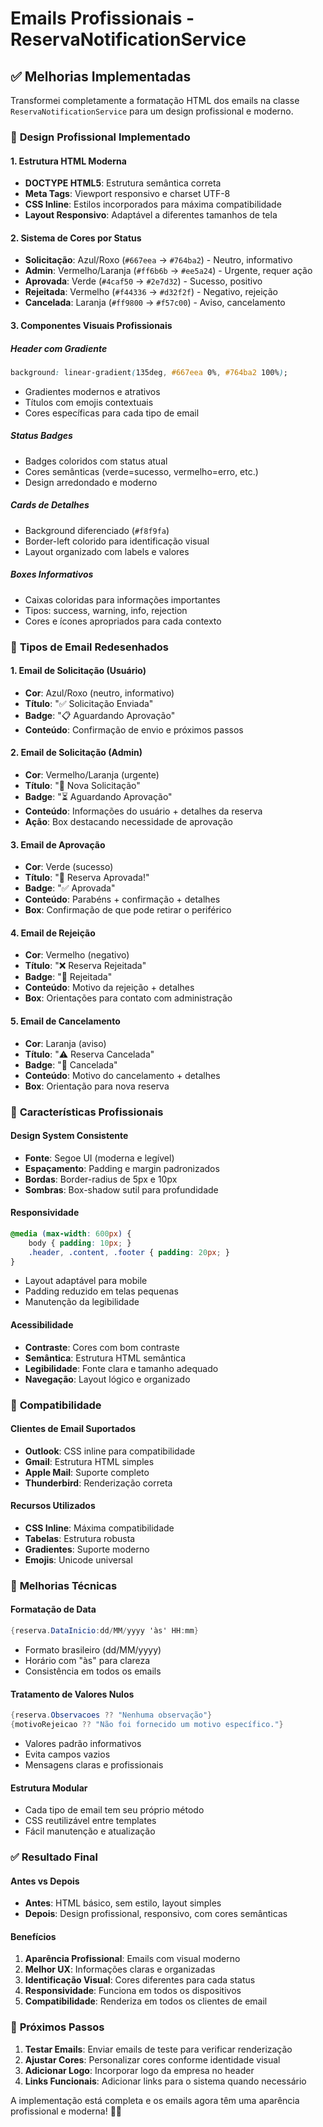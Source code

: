 # Emails Profissionais - ReservaNotificationService

## ✅ **Melhorias Implementadas**

Transformei completamente a formatação HTML dos emails na classe `ReservaNotificationService` para um design profissional e moderno.

### 🎨 **Design Profissional Implementado**

#### **1. Estrutura HTML Moderna**
- **DOCTYPE HTML5**: Estrutura semântica correta
- **Meta Tags**: Viewport responsivo e charset UTF-8
- **CSS Inline**: Estilos incorporados para máxima compatibilidade
- **Layout Responsivo**: Adaptável a diferentes tamanhos de tela

#### **2. Sistema de Cores por Status**
- **Solicitação**: Azul/Roxo (`#667eea` → `#764ba2`) - Neutro, informativo
- **Admin**: Vermelho/Laranja (`#ff6b6b` → `#ee5a24`) - Urgente, requer ação
- **Aprovada**: Verde (`#4caf50` → `#2e7d32`) - Sucesso, positivo
- **Rejeitada**: Vermelho (`#f44336` → `#d32f2f`) - Negativo, rejeição
- **Cancelada**: Laranja (`#ff9800` → `#f57c00`) - Aviso, cancelamento

#### **3. Componentes Visuais Profissionais**

##### **Header com Gradiente**
```css
background: linear-gradient(135deg, #667eea 0%, #764ba2 100%);
```
- Gradientes modernos e atrativos
- Títulos com emojis contextuais
- Cores específicas para cada tipo de email

##### **Status Badges**
- Badges coloridos com status atual
- Cores semânticas (verde=sucesso, vermelho=erro, etc.)
- Design arredondado e moderno

##### **Cards de Detalhes**
- Background diferenciado (`#f8f9fa`)
- Border-left colorido para identificação visual
- Layout organizado com labels e valores

##### **Boxes Informativos**
- Caixas coloridas para informações importantes
- Tipos: success, warning, info, rejection
- Cores e ícones apropriados para cada contexto

### 📧 **Tipos de Email Redesenhados**

#### **1. Email de Solicitação (Usuário)**
- **Cor**: Azul/Roxo (neutro, informativo)
- **Título**: "✅ Solicitação Enviada"
- **Badge**: "📋 Aguardando Aprovação"
- **Conteúdo**: Confirmação de envio e próximos passos

#### **2. Email de Solicitação (Admin)**
- **Cor**: Vermelho/Laranja (urgente)
- **Título**: "🔔 Nova Solicitação"
- **Badge**: "⏳ Aguardando Aprovação"
- **Conteúdo**: Informações do usuário + detalhes da reserva
- **Ação**: Box destacando necessidade de aprovação

#### **3. Email de Aprovação**
- **Cor**: Verde (sucesso)
- **Título**: "🎉 Reserva Aprovada!"
- **Badge**: "✅ Aprovada"
- **Conteúdo**: Parabéns + confirmação + detalhes
- **Box**: Confirmação de que pode retirar o periférico

#### **4. Email de Rejeição**
- **Cor**: Vermelho (negativo)
- **Título**: "❌ Reserva Rejeitada"
- **Badge**: "🚫 Rejeitada"
- **Conteúdo**: Motivo da rejeição + detalhes
- **Box**: Orientações para contato com administração

#### **5. Email de Cancelamento**
- **Cor**: Laranja (aviso)
- **Título**: "⚠️ Reserva Cancelada"
- **Badge**: "🚫 Cancelada"
- **Conteúdo**: Motivo do cancelamento + detalhes
- **Box**: Orientação para nova reserva

### 🎯 **Características Profissionais**

#### **Design System Consistente**
- **Fonte**: Segoe UI (moderna e legível)
- **Espaçamento**: Padding e margin padronizados
- **Bordas**: Border-radius de 5px e 10px
- **Sombras**: Box-shadow sutil para profundidade

#### **Responsividade**
```css
@media (max-width: 600px) {
    body { padding: 10px; }
    .header, .content, .footer { padding: 20px; }
}
```
- Layout adaptável para mobile
- Padding reduzido em telas pequenas
- Manutenção da legibilidade

#### **Acessibilidade**
- **Contraste**: Cores com bom contraste
- **Semântica**: Estrutura HTML semântica
- **Legibilidade**: Fonte clara e tamanho adequado
- **Navegação**: Layout lógico e organizado

### 📱 **Compatibilidade**

#### **Clientes de Email Suportados**
- **Outlook**: CSS inline para compatibilidade
- **Gmail**: Estrutura HTML simples
- **Apple Mail**: Suporte completo
- **Thunderbird**: Renderização correta

#### **Recursos Utilizados**
- **CSS Inline**: Máxima compatibilidade
- **Tabelas**: Estrutura robusta
- **Gradientes**: Suporte moderno
- **Emojis**: Unicode universal

### 🔧 **Melhorias Técnicas**

#### **Formatação de Data**
```csharp
{reserva.DataInicio:dd/MM/yyyy 'às' HH:mm}
```
- Formato brasileiro (dd/MM/yyyy)
- Horário com "às" para clareza
- Consistência em todos os emails

#### **Tratamento de Valores Nulos**
```csharp
{reserva.Observacoes ?? "Nenhuma observação"}
{motivoRejeicao ?? "Não foi fornecido um motivo específico."}
```
- Valores padrão informativos
- Evita campos vazios
- Mensagens claras e profissionais

#### **Estrutura Modular**
- Cada tipo de email tem seu próprio método
- CSS reutilizável entre templates
- Fácil manutenção e atualização

### ✅ **Resultado Final**

#### **Antes vs Depois**
- **Antes**: HTML básico, sem estilo, layout simples
- **Depois**: Design profissional, responsivo, com cores semânticas

#### **Benefícios**
1. **Aparência Profissional**: Emails com visual moderno
2. **Melhor UX**: Informações claras e organizadas
3. **Identificação Visual**: Cores diferentes para cada status
4. **Responsividade**: Funciona em todos os dispositivos
5. **Compatibilidade**: Renderiza em todos os clientes de email

### 🚀 **Próximos Passos**

1. **Testar Emails**: Enviar emails de teste para verificar renderização
2. **Ajustar Cores**: Personalizar cores conforme identidade visual
3. **Adicionar Logo**: Incorporar logo da empresa no header
4. **Links Funcionais**: Adicionar links para o sistema quando necessário

A implementação está completa e os emails agora têm uma aparência profissional e moderna! 🎨📧

